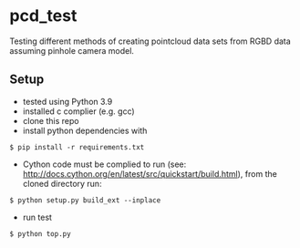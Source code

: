 # pcd_test

Testing different methods of creating pointcloud data sets from RGBD data assuming pinhole camera model.

## Setup

* tested using Python 3.9
* installed c complier (e.g. gcc)
* clone this repo
* install python dependencies with
```
$ pip install -r requirements.txt
```
* Cython code must be complied to run (see: http://docs.cython.org/en/latest/src/quickstart/build.html), from the cloned directory run:
```
$ python setup.py build_ext --inplace
```
* run test
```
$ python top.py
```


